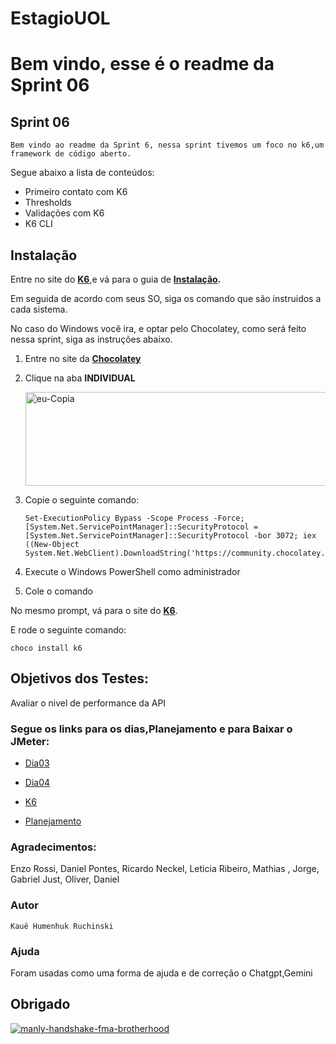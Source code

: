 # EstagioUOL

# Bem vindo, esse é o readme da Sprint 06
## Sprint 06

	Bem vindo ao readme da Sprint 6, nessa sprint tivemos um foco no k6,um framework de código aberto.

Segue abaixo a lista de conteúdos:

- Primeiro contato com K6
- Thresholds
- Validações com K6
- K6 CLI

## Instalação

Entre no site do **[K6](https://k6.io/docs/)**,e vá para o guia de **[Instalação](https://k6.io/docs/get-started/installation/).**

Em seguida de acordo com seus SO, siga os comando que são instruidos a cada sistema.

No caso do Windows você ira, e optar pelo Chocolatey, como será feito nessa sprint, siga as instruções abaixo.

1. Entre no site da **[Chocolatey](https://chocolatey.org/install#individual)**

2. Clique na aba **INDIVIDUAL**

    <a href="INDIVIDUAL.png"><img src="INDIVIDUAL.png" width="600" height="150" alt="eu-Copia" border="0"> </a>

3. Copie o seguinte comando:
    ```
    Set-ExecutionPolicy Bypass -Scope Process -Force; [System.Net.ServicePointManager]::SecurityProtocol = [System.Net.ServicePointManager]::SecurityProtocol -bor 3072; iex ((New-Object System.Net.WebClient).DownloadString('https://community.chocolatey.org/install.ps1'))
    ```

4. Execute o Windows PowerShell como administrador

5. Cole o comando 

No mesmo prompt, vá para o site do **[K6](https://k6.io/docs/get-started/installation/)**.

E rode o seguinte comando: 
```
choco install k6
```

## Objetivos dos Testes:

Avaliar o nivel de performance da API

### Segue os links para os dias,Planejamento e para Baixar o JMeter:

- [Dia03](https://github.com/KaueRuchinski/EstagioUOL/blob/42fc3ca2b49dccd46a12f1e2fa9bbaeddce2ac3c/Sprint6/Dia03.md)

- [Dia04](https://github.com/KaueRuchinski/EstagioUOL/blob/42fc3ca2b49dccd46a12f1e2fa9bbaeddce2ac3c/Sprint6/Dia04.md)

- [K6](https://k6.io/docs/get-started/installation/)

- [Planejamento](https://github.com/KaueRuchinski/EstagioUOL/blob/3690a5e0c8c87169f87b57902b9bd93dc50250a0/Sprint5/planejamentoSP05.md)


### Agradecimentos:

Enzo Rossi, Daniel Pontes, Ricardo Neckel, Leticia Ribeiro, Mathias , Jorge, Gabriel Just, Oliver, Daniel

### Autor

    Kauê Humenhuk Ruchinski

### Ajuda

Foram usadas como uma forma de ajuda e de correção o Chatgpt,Gemini

## Obrigado

<a href="https://imgbb.com/"><img src="https://i.ibb.co/TghvGQT/manly-handshake-fma-brotherhood.gif" alt="manly-handshake-fma-brotherhood" border="0"></a>